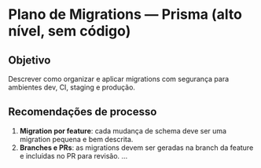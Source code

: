 # Plano de Migrations — Prisma (alto nível, sem código)

## Objetivo
Descrever como organizar e aplicar migrations com segurança para ambientes dev, CI, staging e produção.

## Recomendações de processo
1. **Migration por feature**: cada mudança de schema deve ser uma migration pequena e bem descrita.
2. **Branches e PRs**: as migrations devem ser geradas na branch da feature e incluídas no PR para revisão.
...